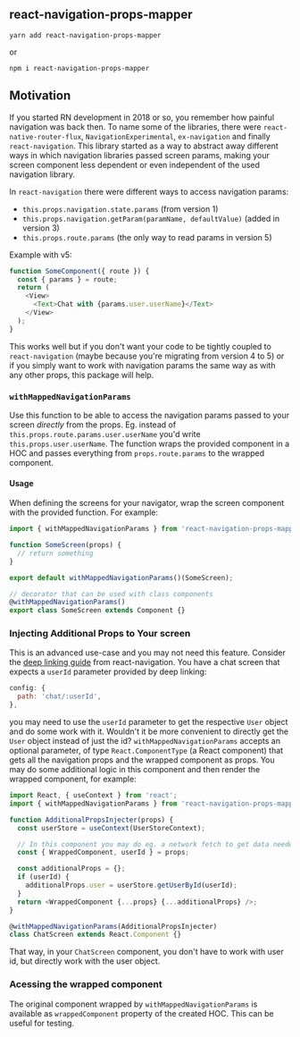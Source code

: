 ## react-navigation-props-mapper

`yarn add react-navigation-props-mapper`

or

`npm i react-navigation-props-mapper`

## Motivation

If you started RN development in 2018 or so, you remember how painful navigation was back then. To name some of the libraries, there were `react-native-router-flux`, `NavigationExperimental`, `ex-navigation` and finally `react-navigation`. This library started as a way to abstract away different ways in which navigation libraries passed screen params, making your screen component less dependent or even independent of the used navigation library.

In `react-navigation` there were different ways to access navigation params:

- `this.props.navigation.state.params` (from version 1)
- `this.props.navigation.getParam(paramName, defaultValue)` (added in version 3)
- `this.props.route.params` (the only way to read params in version 5)

Example with v5:

```js
function SomeComponent({ route }) {
  const { params } = route;
  return (
    <View>
      <Text>Chat with {params.user.userName}</Text>
    </View>
  );
}
```

This works well but if you don't want your code to be tightly coupled to `react-navigation` (maybe because you're migrating from version 4 to 5) or if you simply want to work with navigation params the same way as with any other props, this package will help.

### `withMappedNavigationParams`

Use this function to be able to access the navigation params passed to your screen _directly_ from the props. Eg. instead of `this.props.route.params.user.userName` you'd write `this.props.user.userName`. The function wraps the provided component in a HOC and passes everything from `props.route.params` to the wrapped component.

#### Usage

When defining the screens for your navigator, wrap the screen component with the provided function. For example:

```js
import { withMappedNavigationParams } from 'react-navigation-props-mapper';

function SomeScreen(props) {
  // return something
}

export default withMappedNavigationParams()(SomeScreen);

// decorator that can be used with class components
@withMappedNavigationParams()
export class SomeScreen extends Component {}
```

### Injecting Additional Props to Your screen

This is an advanced use-case and you may not need this feature. Consider the [deep linking guide](https://reactnavigation.org/docs/deep-linking.html) from react-navigation.
You have a chat screen that expects a `userId` parameter provided by deep linking:

```js
config: {
  path: 'chat/:userId',
},
```

you may need to use the `userId` parameter to get the respective `User` object and do some work with it. Wouldn't it be more convenient to directly get the `User` object instead of just the id? `withMappedNavigationParams` accepts an optional parameter, of type `React.ComponentType` (a React component) that gets all the navigation props and the wrapped component as props. You may do some additional logic in this component and then render the wrapped component, for example:

```js
import React, { useContext } from 'react';
import { withMappedNavigationParams } from 'react-navigation-props-mapper';

function AdditionalPropsInjecter(props) {
  const userStore = useContext(UserStoreContext);

  // In this component you may do eg. a network fetch to get data needed by the screen component.
  const { WrappedComponent, userId } = props;

  const additionalProps = {};
  if (userId) {
    additionalProps.user = userStore.getUserById(userId);
  }
  return <WrappedComponent {...props} {...additionalProps} />;
}

@withMappedNavigationParams(AdditionalPropsInjecter)
class ChatScreen extends React.Component {}
```

That way, in your `ChatScreen` component, you don't have to work with user id, but directly work with the user object.

### Acessing the wrapped component

The original component wrapped by `withMappedNavigationParams` is available as `wrappedComponent` property of the created HOC. This can be useful for testing.
